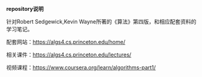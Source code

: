 **repository说明**

针对Robert Sedgewick,Kevin Wayne所著的《算法》第四版，和相应配套资料的学习笔记。

配套网站：https://algs4.cs.princeton.edu/home/

相关课件：https://algs4.cs.princeton.edu/lectures/

视频课程：https://www.coursera.org/learn/algorithms-part1/
